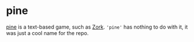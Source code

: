 # pine

[pine](https://pixelxii.github.io/pine) is a text-based game, such as [Zork](http://www.zorkonline.net). ```` 'pine' ```` has nothing to do with it, it was just a cool name for the repo.


